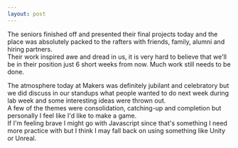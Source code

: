 ```yaml
---
layout: post
---
```

The seniors finished off and presented their final projects today and the place was absolutely packed to the rafters with friends, family, alumni and hiring partners.  
Their work inspired awe and dread in us, it is very hard to believe that we'll be in their position just 6 short weeks from now.  Much work still needs to be done.

<!--more-->

The atmosphere today at Makers was definitely jubilant and celebratory but we did discuss in our standups what people wanted to do next week during lab week and some interesting ideas were thrown out.  
A few of the themes were consolidation, catching-up and completion but personally I feel like I'd like to make a game.  
If I'm feeling brave I might go with Javascript since that's something I need more practice with but I think I may fall back on using something like Unity or Unreal.
